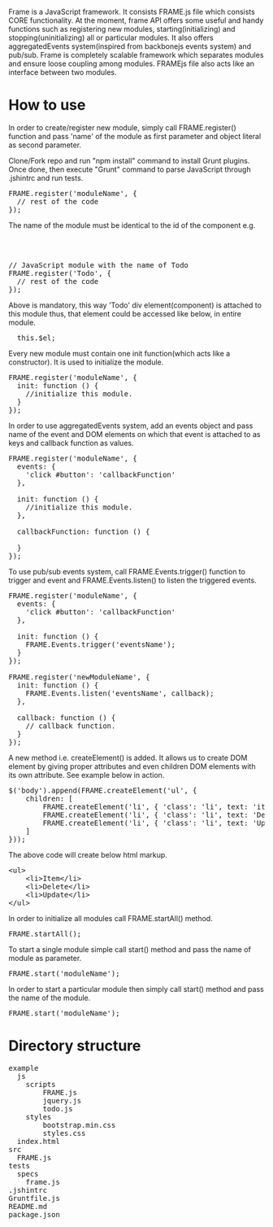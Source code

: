 <p>Frame is a JavaScript framework. It consists FRAME.js file which consists CORE functionality. At the moment, frame API offers some useful and handy functions such as registering new modules, starting(initializing) and stopping(uninitializing) all or particular modules. It also offers aggregatedEvents system(inspired from backbonejs events system) and pub/sub. Frame is completely scalable framework which separates modules and ensure loose coupling among modules. FRAMEjs file also acts like an interface between two modules.</p>
<h1>How to use</h1>
<p>In order to create/register new module, simply call FRAME.register() function and pass 'name' of the module as first parameter and object literal as second parameter.</p>
<p>Clone/Fork repo and run "npm install" command to install Grunt plugins. Once done, then execute "Grunt" command to parse JavaScript through .jshintrc and run tests.</p>
<pre>
FRAME.register('moduleName', {
  // rest of the code
});
</pre>

<p>The name of the module must be identical to the id of the component e.g.</p>

<pre>
<div id="Todo">
  <!-- rest of DOM elements -->
</div>
// JavaScript module with the name of Todo
FRAME.register('Todo', {
  // rest of the code
});
</pre>

<p>Above is mandatory, this way 'Todo' div element(component) is attached to this module thus, that element could be accessed like below, in entire module.</p>

<pre>
  this.$el;
</pre>

<p>Every new module must contain one init function(which acts like a constructor). It is used to initialize the module.</p>

<pre>
FRAME.register('moduleName', {
  init: function () {
    //initialize this module.
  }
});
</pre>

<p>In order to use aggregatedEvents system, add an events object and pass name of the event and DOM elements on which that event is attached to as keys and callback function as values.</p>

<pre>
FRAME.register('moduleName', {
  events: {
    'click #button': 'callbackFunction'
  },
  
  init: function () {
    //initialize this module.
  },
  
  callbackFunction: function () {
    
  }
});
</pre>

<p>To use pub/sub events system, call FRAME.Events.trigger() function to trigger and event and FRAME.Events.listen() to listen the triggered events.</p>

<pre>
FRAME.register('moduleName', {
  events: {
    'click #button': 'callbackFunction'
  },
  
  init: function () {
    FRAME.Events.trigger('eventsName');
  }
});

FRAME.register('newModuleName', {
  init: function () {
    FRAME.Events.listen('eventsName', callback);
  },
  
  callback: function () {
    // callback function.
  }
});
</pre>
<p>A new method i.e. createElement() is added. It allows us to create DOM element by giving proper attributes and even children DOM elements with its own attribute. See example below in action.</p>
<pre>
$('body').append(FRAME.createElement('ul', {
    children: [
        FRAME.createElement('li', { 'class': 'li', text: 'item' }),
        FRAME.createElement('li', { 'class': 'li', text: 'Delete' }),
        FRAME.createElement('li', { 'class': 'li', text: 'Update' })
    ]
}));
</pre>
<p>The above code will create below html markup.</p>
<pre>
&lt;ul&gt;
    &lt;li&gt;Item&lt;/li&gt;
    &lt;li&gt;Delete&lt;/li&gt;
    &lt;li&gt;Update&lt;/li&gt;
&lt;/ul&gt;
</pre>
<p>In order to initialize all modules call FRAME.startAll() method.</p>
<pre>
FRAME.startAll();
</pre>
<p>To start a single module simple call start() method and pass the name of module as parameter.</p>
<pre>
FRAME.start('moduleName');
</pre>
<p>In order to start a particular module then simply call start() method and pass the name of the module.</p>
<pre>
FRAME.start('moduleName');
</pre>
<h1>Directory structure</h1>
<pre>
example
  js
    scripts
        FRAME.js
        jquery.js
        todo.js
    styles
        bootstrap.min.css
        styles.css
  index.html
src
  FRAME.js
tests
  specs
    frame.js
.jshintrc
Gruntfile.js
README.md
package.json
</pre>
